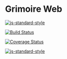 # Grimoire Web

[![js-standard-style](https://img.shields.io/badge/code%20style-standard-brightgreen.svg)](https://github.com/feross/standard)

[![Build Status](https://travis-ci.org/BeMacized/GrimoireWeb.svg?branch=master)](https://travis-ci.org/BeMacized/GrimoireWeb)

[![Coverage Status](https://coveralls.io/repos/github/BeMacized/GrimoireWeb/badge.svg?branch=master)](https://coveralls.io/github/BeMacized/GrimoireWeb?branch=master)

[![js-standard-style](https://cdn.rawgit.com/feross/standard/master/badge.svg)](https://github.com/feross/standard)
